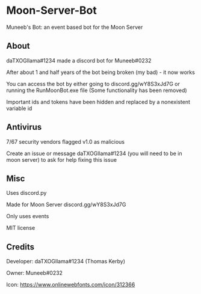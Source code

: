 # Moon-Server-Bot
Muneeb's Bot: an event based bot for the Moon Server

## About

daTXOGllama#1234 made a discord bot for Muneeb#0232

After about 1 and half years of the bot being broken (my bad) - it now works

You can access the bot by either going to discord.gg/wY8S3xJd7G or running the RunMoonBot.exe file (Some functionality has been removed)

Important ids and tokens have been hidden and replaced by a nonexistent variable id

## Antivirus

7/67 security vendors flagged v1.0 as malicious 

Create an issue or message daTXOGllama#1234 (you will need to be in moon server) to ask for help fixing this issue

## Misc

Uses discord.py

Made for Moon Server discord.gg/wY8S3xJd7G

Only uses events

MIT license 

## Credits

Developer: daTXOGllama#1234 (Thomas Kerby)

Owner: Muneeb#0232

Icon: https://www.onlinewebfonts.com/icon/312366
